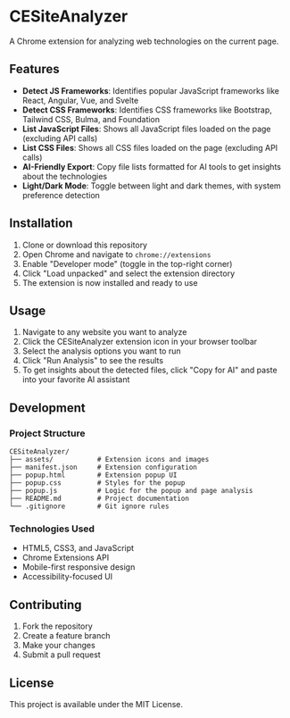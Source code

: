 # CESiteAnalyzer

A Chrome extension for analyzing web technologies on the current page.

## Features

- **Detect JS Frameworks**: Identifies popular JavaScript frameworks like React, Angular, Vue, and Svelte
- **Detect CSS Frameworks**: Identifies CSS frameworks like Bootstrap, Tailwind CSS, Bulma, and Foundation
- **List JavaScript Files**: Shows all JavaScript files loaded on the page (excluding API calls)
- **List CSS Files**: Shows all CSS files loaded on the page (excluding API calls)
- **AI-Friendly Export**: Copy file lists formatted for AI tools to get insights about the technologies
- **Light/Dark Mode**: Toggle between light and dark themes, with system preference detection

## Installation

1. Clone or download this repository
2. Open Chrome and navigate to `chrome://extensions`
3. Enable "Developer mode" (toggle in the top-right corner)
4. Click "Load unpacked" and select the extension directory
5. The extension is now installed and ready to use

## Usage

1. Navigate to any website you want to analyze
2. Click the CESiteAnalyzer extension icon in your browser toolbar
3. Select the analysis options you want to run
4. Click "Run Analysis" to see the results
5. To get insights about the detected files, click "Copy for AI" and paste into your favorite AI assistant

## Development

### Project Structure

```
CESiteAnalyzer/
├── assets/           # Extension icons and images
├── manifest.json     # Extension configuration
├── popup.html        # Extension popup UI
├── popup.css         # Styles for the popup
├── popup.js          # Logic for the popup and page analysis
├── README.md         # Project documentation
└── .gitignore        # Git ignore rules
```

### Technologies Used

- HTML5, CSS3, and JavaScript
- Chrome Extensions API
- Mobile-first responsive design
- Accessibility-focused UI

## Contributing

1. Fork the repository
2. Create a feature branch
3. Make your changes
4. Submit a pull request

## License

This project is available under the MIT License.
